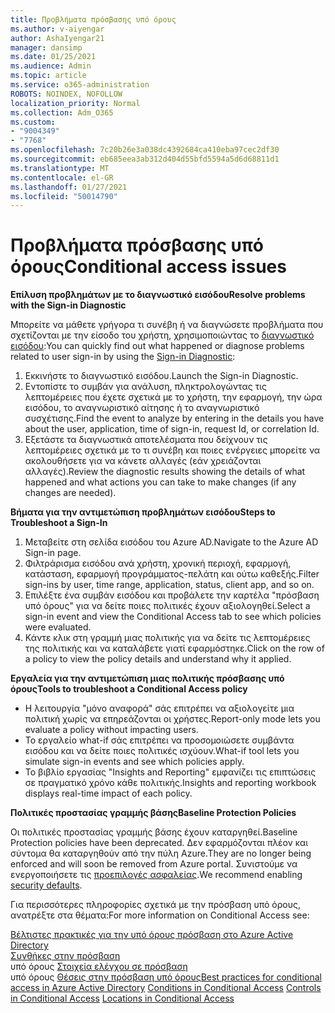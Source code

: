 ```yaml
---
title: Προβλήματα πρόσβασης υπό όρους
ms.author: v-aiyengar
author: AshaIyengar21
manager: dansimp
ms.date: 01/25/2021
ms.audience: Admin
ms.topic: article
ms.service: o365-administration
ROBOTS: NOINDEX, NOFOLLOW
localization_priority: Normal
ms.collection: Adm_O365
ms.custom:
- "9004349"
- "7768"
ms.openlocfilehash: 7c20b26e3a038dc4392684ca410eba97cec2df30
ms.sourcegitcommit: eb685eea3ab312d404d55bfd5594a5d6d68811d1
ms.translationtype: MT
ms.contentlocale: el-GR
ms.lasthandoff: 01/27/2021
ms.locfileid: "50014790"
---
```

# <a name="conditional-access-issues"></a><span data-ttu-id="6c6c2-102">Προβλήματα πρόσβασης υπό όρους</span><span class="sxs-lookup"><span data-stu-id="6c6c2-102">Conditional access issues</span></span>

<span data-ttu-id="6c6c2-103">**Επίλυση προβλημάτων με το διαγνωστικό εισόδου**</span><span class="sxs-lookup"><span data-stu-id="6c6c2-103">**Resolve problems with the Sign-in Diagnostic**</span></span>

<span data-ttu-id="6c6c2-104">Μπορείτε να μάθετε γρήγορα τι συνέβη ή να διαγνώσετε προβλήματα που σχετίζονται με την είσοδο του χρήστη, χρησιμοποιώντας το [διαγνωστικό εισόδου](https://portal.azure.com/#blade/Microsoft_AAD_IAM/ActiveDirectoryMenuBlade/diagnose/symptomId/ms_aad_dxp_signin_caDiagnoseAndSolveSummarySymptom):</span><span class="sxs-lookup"><span data-stu-id="6c6c2-104">You can quickly find out what happened or diagnose problems related to user sign-in by using the [Sign-in Diagnostic](https://portal.azure.com/#blade/Microsoft_AAD_IAM/ActiveDirectoryMenuBlade/diagnose/symptomId/ms_aad_dxp_signin_caDiagnoseAndSolveSummarySymptom):</span></span>

1. <span data-ttu-id="6c6c2-105">Εκκινήστε το διαγνωστικό εισόδου.</span><span class="sxs-lookup"><span data-stu-id="6c6c2-105">Launch the Sign-in Diagnostic.</span></span>
1. <span data-ttu-id="6c6c2-106">Εντοπίστε το συμβάν για ανάλυση, πληκτρολογώντας τις λεπτομέρειες που έχετε σχετικά με το χρήστη, την εφαρμογή, την ώρα εισόδου, το αναγνωριστικό αίτησης ή το αναγνωριστικό συσχέτισης.</span><span class="sxs-lookup"><span data-stu-id="6c6c2-106">Find the event to analyze by entering in the details you have about the user, application, time of sign-in, request Id, or correlation Id.</span></span>
1. <span data-ttu-id="6c6c2-107">Εξετάστε τα διαγνωστικά αποτελέσματα που δείχνουν τις λεπτομέρειες σχετικά με το τι συνέβη και ποιες ενέργειες μπορείτε να ακολουθήσετε για να κάνετε αλλαγές (εάν χρειάζονται αλλαγές).</span><span class="sxs-lookup"><span data-stu-id="6c6c2-107">Review the diagnostic results showing the details of what happened and what actions you can take to make changes (if any changes are needed).</span></span>

<span data-ttu-id="6c6c2-108">**Βήματα για την αντιμετώπιση προβλημάτων εισόδου**</span><span class="sxs-lookup"><span data-stu-id="6c6c2-108">**Steps to Troubleshoot a Sign-In**</span></span> 

1. <span data-ttu-id="6c6c2-109">Μεταβείτε στη σελίδα εισόδου του Azure AD.</span><span class="sxs-lookup"><span data-stu-id="6c6c2-109">Navigate to the Azure AD Sign-in page.</span></span>
1. <span data-ttu-id="6c6c2-110">Φιλτράρισμα εισόδου ανά χρήστη, χρονική περιοχή, εφαρμογή, κατάσταση, εφαρμογή προγράμματος-πελάτη και ούτω καθεξής.</span><span class="sxs-lookup"><span data-stu-id="6c6c2-110">Filter sign-ins by user, time range, application, status, client app, and so on.</span></span>
1. <span data-ttu-id="6c6c2-111">Επιλέξτε ένα συμβάν εισόδου και προβάλετε την καρτέλα "πρόσβαση υπό όρους" για να δείτε ποιες πολιτικές έχουν αξιολογηθεί.</span><span class="sxs-lookup"><span data-stu-id="6c6c2-111">Select a sign-in event and view the Conditional Access tab to see which policies were evaluated.</span></span>
1. <span data-ttu-id="6c6c2-112">Κάντε κλικ στη γραμμή μιας πολιτικής για να δείτε τις λεπτομέρειες της πολιτικής και να καταλάβετε γιατί εφαρμόστηκε.</span><span class="sxs-lookup"><span data-stu-id="6c6c2-112">Click on the row of a policy to view the policy details and understand why it applied.</span></span>

<span data-ttu-id="6c6c2-113">**Εργαλεία για την αντιμετώπιση μιας πολιτικής πρόσβασης υπό όρους**</span><span class="sxs-lookup"><span data-stu-id="6c6c2-113">**Tools to troubleshoot a Conditional Access policy**</span></span>

- <span data-ttu-id="6c6c2-114">Η λειτουργία "μόνο αναφορά" σάς επιτρέπει να αξιολογείτε μια πολιτική χωρίς να επηρεάζονται οι χρήστες.</span><span class="sxs-lookup"><span data-stu-id="6c6c2-114">Report-only mode lets you evaluate a policy without impacting users.</span></span>
- <span data-ttu-id="6c6c2-115">Το εργαλείο what-if σάς επιτρέπει να προσομοιώσετε συμβάντα εισόδου και να δείτε ποιες πολιτικές ισχύουν.</span><span class="sxs-lookup"><span data-stu-id="6c6c2-115">What-if tool lets you simulate sign-in events and see which policies apply.</span></span>
- <span data-ttu-id="6c6c2-116">Το βιβλίο εργασίας "Insights and Reporting" εμφανίζει τις επιπτώσεις σε πραγματικό χρόνο κάθε πολιτικής.</span><span class="sxs-lookup"><span data-stu-id="6c6c2-116">Insights and reporting workbook displays real-time impact of each policy.</span></span>

<span data-ttu-id="6c6c2-117">**Πολιτικές προστασίας γραμμής βάσης**</span><span class="sxs-lookup"><span data-stu-id="6c6c2-117">**Baseline Protection Policies**</span></span>

<span data-ttu-id="6c6c2-118">Οι πολιτικές προστασίας γραμμής βάσης έχουν καταργηθεί.</span><span class="sxs-lookup"><span data-stu-id="6c6c2-118">Baseline Protection policies have been deprecated.</span></span> <span data-ttu-id="6c6c2-119">Δεν εφαρμόζονται πλέον και σύντομα θα καταργηθούν από την πύλη Azure.</span><span class="sxs-lookup"><span data-stu-id="6c6c2-119">They are no longer being enforced and will soon be removed from Azure portal.</span></span> <span data-ttu-id="6c6c2-120">Συνιστούμε να ενεργοποιήσετε τις [προεπιλογές ασφαλείας](https://docs.microsoft.com/azure/active-directory/fundamentals/concept-fundamentals-security-defaults).</span><span class="sxs-lookup"><span data-stu-id="6c6c2-120">We recommend enabling [security defaults](https://docs.microsoft.com/azure/active-directory/fundamentals/concept-fundamentals-security-defaults).</span></span>

<span data-ttu-id="6c6c2-121">Για περισσότερες πληροφορίες σχετικά με την πρόσβαση υπό όρους, ανατρέξτε στα θέματα:</span><span class="sxs-lookup"><span data-stu-id="6c6c2-121">For more information on Conditional Access see:</span></span>

<span data-ttu-id="6c6c2-122">[Βέλτιστες πρακτικές για την υπό όρους πρόσβαση στο Azure Active Directory](https://docs.microsoft.com/azure/active-directory/conditional-access/best-practices)  
 [Συνθήκες στην πρόσβαση](https://docs.microsoft.com/azure/active-directory/conditional-access/best-practices)  
 υπό όρους [Στοιχεία ελέγχου σε πρόσβαση](https://docs.microsoft.com/azure/active-directory/conditional-access/controls)  
 υπό όρους [Θέσεις στην πρόσβαση υπό όρους](https://docs.microsoft.com/azure/active-directory/conditional-access/location-condition)</span><span class="sxs-lookup"><span data-stu-id="6c6c2-122">[Best practices for conditional access in Azure Active Directory](https://docs.microsoft.com/azure/active-directory/conditional-access/best-practices) 
[Conditions in Conditional Access](https://docs.microsoft.com/azure/active-directory/conditional-access/best-practices) 
[Controls in Conditional Access](https://docs.microsoft.com/azure/active-directory/conditional-access/controls) 
[Locations in Conditional Access ](https://docs.microsoft.com/azure/active-directory/conditional-access/location-condition)</span></span>
